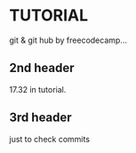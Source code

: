 # TUTORIAL

git & git hub
by freecodecamp...

## 2nd header

17.32 in tutorial.

## 3rd header

just to check commits
